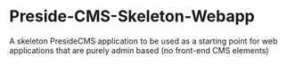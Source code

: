 Preside-CMS-Skeleton-Webapp
====================

A skeleton PresideCMS application to be used as a starting point for web applications that are purely admin based (no front-end CMS elements)